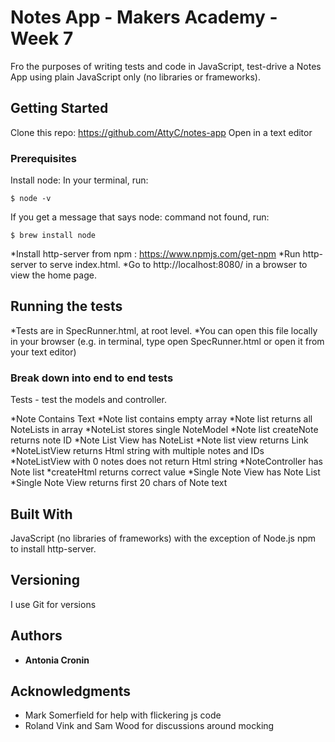 # Notes App - Makers Academy - Week 7

Fro the purposes of writing tests and code in JavaScript, test-drive a Notes App using plain JavaScript only (no libraries or frameworks).

## Getting Started

Clone this repo: https://github.com/AttyC/notes-app
Open in a text editor

### Prerequisites

Install node:
In your terminal, run:
```
$ node -v
```
If you get a message that says node: command not found, run:
```
$ brew install node
```

*Install http-server from npm : https://www.npmjs.com/get-npm
*Run http-server to serve index.html.
*Go to http://localhost:8080/ in a browser to view the home page.

## Running the tests

*Tests are in SpecRunner.html, at root level.
*You can open this file locally in your browser (e.g. in terminal, type open SpecRunner.html or open it from your text editor)

### Break down into end to end tests

Tests - test the models and controller.

*Note Contains Text
*Note list contains empty array
*Note list returns all NoteLists in array
*NoteList stores single NoteModel
*Note list createNote returns note ID
*Note List View has NoteList
*Note list view returns Link
*NoteListView returns Html string with multiple notes and IDs
*NoteListView with 0 notes does not return Html string
*NoteController has Note list
*createHtml returns correct value
*Single Note View has Note List
*Single Note View returns first 20 chars of Note text

## Built With

JavaScript (no libraries of frameworks) with the exception of Node.js npm to install http-server.

## Versioning

I use Git for versions
## Authors

* **Antonia Cronin**

## Acknowledgments

* Mark Somerfield for help with flickering js code
* Roland Vink and Sam Wood for discussions around mocking

